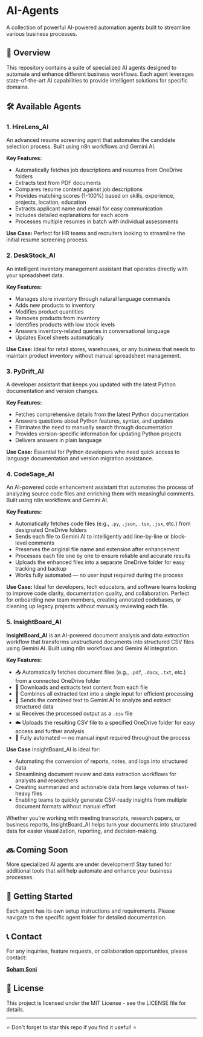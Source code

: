 # AI-Agents

A collection of powerful AI-powered automation agents built to streamline various business processes.

## 🤖 Overview

This repository contains a suite of specialized AI agents designed to automate and enhance different business workflows. Each agent leverages state-of-the-art AI capabilities to provide intelligent solutions for specific domains.

## 🛠️ Available Agents

### 1. HireLens_AI

An advanced resume screening agent that automates the candidate selection process. Built using n8n workflows and Gemini AI.

**Key Features:**
- Automatically fetches job descriptions and resumes from OneDrive folders
- Extracts text from PDF documents
- Compares resume content against job descriptions
- Provides matching scores (1-100%) based on skills, experience, projects, location, education
- Extracts applicant name and email for easy communication
- Includes detailed explanations for each score
- Processes multiple resumes in batch with individual assessments

**Use Case:** Perfect for HR teams and recruiters looking to streamline the initial resume screening process.

### 2. DeskStock_AI

An intelligent inventory management assistant that operates directly with your spreadsheet data.

**Key Features:**
- Manages store inventory through natural language commands
- Adds new products to inventory
- Modifies product quantities
- Removes products from inventory
- Identifies products with low stock levels
- Answers inventory-related queries in conversational language
- Updates Excel sheets automatically

**Use Case:** Ideal for retail stores, warehouses, or any business that needs to maintain product inventory without manual spreadsheet management.

### 3. PyDrift_AI

A developer assistant that keeps you updated with the latest Python documentation and version changes.

**Key Features:**
- Fetches comprehensive details from the latest Python documentation
- Answers questions about Python features, syntax, and updates
- Eliminates the need to manually search through documentation
- Provides version-specific information for updating Python projects
- Delivers answers in plain language

**Use Case:** Essential for Python developers who need quick access to language documentation and version migration assistance.

### 4. CodeSage_AI

An AI-powered code enhancement assistant that automates the process of analyzing source code files and enriching them with meaningful comments. Built using n8n workflows and Gemini AI.

**Key Features:**
- Automatically fetches code files (e.g., `.py`, `.json`, `.tsx`, `.jsx`, etc.) from designated OneDrive folders  
- Sends each file to Gemini AI to intelligently add line-by-line or block-level comments  
- Preserves the original file name and extension after enhancement  
- Processes each file one by one to ensure reliable and accurate results  
- Uploads the enhanced files into a separate OneDrive folder for easy tracking and backup  
- Works fully automated — no user input required during the process

**Use Case:** Ideal for developers, tech educators, and software teams looking to improve code clarity, documentation quality, and collaboration. Perfect for onboarding new team members, creating annotated codebases, or cleaning up legacy projects without manually reviewing each file.

### 5. InsightBoard_AI

**InsightBoard_AI** is an AI-powered document analysis and data extraction workflow that transforms unstructured documents into structured CSV files using Gemini AI. Built using n8n workflows and Gemini AI integration.

**Key Features:**
- 📥 Automatically fetches document files (e.g., `.pdf`, `.docx`, `.txt`, etc.) from a connected OneDrive folder  
- 📄 Downloads and extracts text content from each file  
- 🧾 Combines all extracted text into a single input for efficient processing  
- 🧠 Sends the combined text to Gemini AI to analyze and extract structured data  
- 📊 Receives the processed output as a `.csv` file  
- ☁️ Uploads the resulting CSV file to a specified OneDrive folder for easy access and further analysis  
- 🔁 Fully automated — no manual input required throughout the process  

**Use Case**
InsightBoard_AI is ideal for:
- Automating the conversion of reports, notes, and logs into structured data  
- Streamlining document review and data extraction workflows for analysts and researchers  
- Creating summarized and actionable data from large volumes of text-heavy files  
- Enabling teams to quickly generate CSV-ready insights from multiple document formats without manual effort  

Whether you're working with meeting transcripts, research papers, or business reports, InsightBoard_AI helps turn your documents into structured data for easier visualization, reporting, and decision-making.


## 🔜 Coming Soon

More specialized AI agents are under development! Stay tuned for additional tools that will help automate and enhance your business processes.

## 🚀 Getting Started

Each agent has its own setup instructions and requirements. Please navigate to the specific agent folder for detailed documentation.

## 📞 Contact

For any inquiries, feature requests, or collaboration opportunities, please contact:

**[Soham Soni](mailto:sonisoham91@gmail.com)**  

## 📄 License

This project is licensed under the MIT License - see the LICENSE file for details.

---

⭐ Don't forget to star this repo if you find it useful! ⭐
